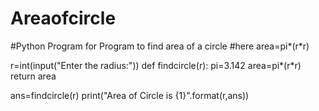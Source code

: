 # Areaofcircle
#Python Program for Program to find area of a circle
#here area=pi*(r*r)

r=int(input("Enter the radius:"))
def findcircle(r):
    pi=3.142
    area=pi*(r*r)
    return area

ans=findcircle(r)
print("Area of Circle is {1}".format(r,ans))


